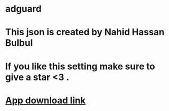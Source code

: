 # adguard
# This json is created by Nahid Hassan Bulbul 
# If you like this setting make sure to give a star <3 . 
# <a href="https://drive.google.com/folderview?id=1Chw370iACwxiBNAJeh_mq-alT1IGMFNI"> App download link </a>